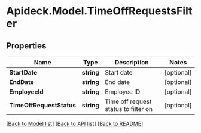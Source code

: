 # Apideck.Model.TimeOffRequestsFilter

## Properties

Name | Type | Description | Notes
------------ | ------------- | ------------- | -------------
**StartDate** | **string** | Start date | [optional] 
**EndDate** | **string** | End date | [optional] 
**EmployeeId** | **string** | Employee ID | [optional] 
**TimeOffRequestStatus** | **string** | Time off request status to filter on | [optional] 

[[Back to Model list]](../README.md#documentation-for-models) [[Back to API list]](../README.md#documentation-for-api-endpoints) [[Back to README]](../README.md)

